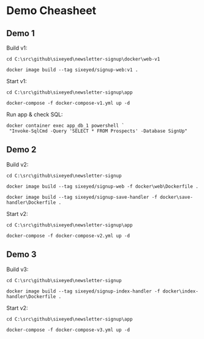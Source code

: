 # Demo Cheasheet

## Demo 1

Build v1:

```
cd C:\src\github\sixeyed\newsletter-signup\docker\web-v1

docker image build --tag sixeyed/signup-web:v1 .
```

Start v1:

```
cd C:\src\github\sixeyed\newsletter-signup\app

docker-compose -f docker-compose-v1.yml up -d
```

Run app & check SQL:

```
docker container exec app_db_1 powershell `
 "Invoke-SqlCmd -Query 'SELECT * FROM Prospects' -Database SignUp"
```

## Demo 2

Build v2:

```
cd C:\src\github\sixeyed\newsletter-signup

docker image build --tag sixeyed/signup-web -f docker\web\Dockerfile .

docker image build --tag sixeyed/signup-save-handler -f docker\save-handler\Dockerfile .
```

Start v2:

```
cd C:\src\github\sixeyed\newsletter-signup\app

docker-compose -f docker-compose-v2.yml up -d
```

## Demo 3

Build v3:

```
cd C:\src\github\sixeyed\newsletter-signup

docker image build --tag sixeyed/signup-index-handler -f docker\index-handler\Dockerfile .
```

Start v2:

```
cd C:\src\github\sixeyed\newsletter-signup\app

docker-compose -f docker-compose-v3.yml up -d
```